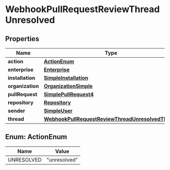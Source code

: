

# WebhookPullRequestReviewThreadUnresolved


## Properties

| Name | Type | Description | Notes |
|------------ | ------------- | ------------- | -------------|
|**action** | [**ActionEnum**](#ActionEnum) |  |  |
|**enterprise** | [**Enterprise**](Enterprise.md) |  |  [optional] |
|**installation** | [**SimpleInstallation**](SimpleInstallation.md) |  |  [optional] |
|**organization** | [**OrganizationSimple**](OrganizationSimple.md) |  |  [optional] |
|**pullRequest** | [**SimplePullRequest4**](SimplePullRequest4.md) |  |  |
|**repository** | [**Repository**](Repository.md) |  |  |
|**sender** | [**SimpleUser**](SimpleUser.md) |  |  [optional] |
|**thread** | [**WebhookPullRequestReviewThreadUnresolvedThread**](WebhookPullRequestReviewThreadUnresolvedThread.md) |  |  |



## Enum: ActionEnum

| Name | Value |
|---- | -----|
| UNRESOLVED | &quot;unresolved&quot; |



